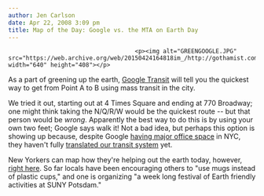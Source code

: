 ```yaml
---
author: Jen Carlson
date: Apr 22, 2008 3:09 pm
title: Map of the Day: Google vs. the MTA on Earth Day
---
```


	
										<p><img alt="GREENGOOGLE.JPG" src="https://web.archive.org/web/20150424164818im_/http://gothamist.com/attachments/arts_jen/GREENGOOGLE.JPG" width="640" height="408"></p>

<p>As a part of greening up the earth, <a href="https://web.archive.org/web/20150424164818/http://maps.google.com/help/maps/transit/index.html#utm_campaign=en&amp;utm_medium=et&amp;utm_source=en-et-na-us-gns-trs&amp;utm_term=TransitHomepage">Google Transit</a> will tell you the quickest way to get from Point A to B using mass transit in the city. </p>

<p>We tried it out, starting out at 4 Times Square and ending at 770 Broadway; one might think taking the N/Q/R/W would be the quickest route -- but that person would be <em>wrong</em>. Apparently the best way to do this is by using your own two feet; Google says walk it! Not a bad idea, but perhaps this option is showing up because, despite Google <a href="https://web.archive.org/web/20150424164818/http://gothamist.com/2007/02/19/gothamist_goes_to_google.php">having major office space</a> in NYC, they haven&apos;t fully <a href="https://web.archive.org/web/20150424164818/http://www.google.com/transit">translated our transit system</a> yet. </p>

<p>New Yorkers can map how they&apos;re helping out the earth today, however, <a href="https://web.archive.org/web/20150424164818/http://www.google.com/earthday08">right here</a>. So far locals have been encouraging others to &quot;use mugs instead of plastic cups,&quot; and one is organizing &quot;a week long festival of Earth friendly activities at SUNY Potsdam.&quot; </p>					
										
									
				